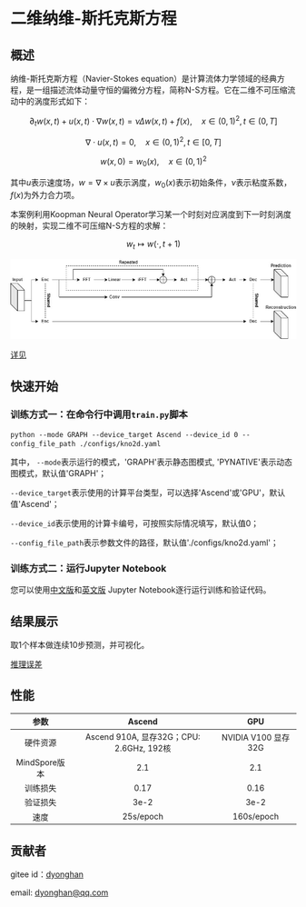# 二维纳维-斯托克斯方程

## 概述

纳维-斯托克斯方程（Navier-Stokes equation）是计算流体力学领域的经典方程，是一组描述流体动量守恒的偏微分方程，简称N-S方程。它在二维不可压缩流动中的涡度形式如下：

$$
\partial_t w(x, t)+u(x, t) \cdot \nabla w(x, t)=\nu \Delta w(x, t)+f(x), \quad x \in(0,1)^2, t \in(0, T]
$$

$$
\nabla \cdot u(x, t)=0, \quad x \in(0,1)^2, t \in[0, T]
$$

$$
w(x, 0)=w_0(x), \quad x \in(0,1)^2
$$

其中$u$表示速度场，$w=\nabla \times u$表示涡度，$w_0(x)$表示初始条件，$\nu$表示粘度系数，$f(x)$为外力合力项。

本案例利用Koopman Neural Operator学习某一个时刻对应涡度到下一时刻涡度的映射，实现二维不可压缩N-S方程的求解：

$$
w_t \mapsto w(\cdot, t+1)
$$

![](images/kno.jpg)

[详见](./KNO2D_CN.ipynb)

## 快速开始

### 训练方式一：在命令行中调用`train.py`脚本

```shell
python --mode GRAPH --device_target Ascend --device_id 0 --config_file_path ./configs/kno2d.yaml
```

其中，
`--mode`表示运行的模式，'GRAPH'表示静态图模式, 'PYNATIVE'表示动态图模式，默认值'GRAPH'；

`--device_target`表示使用的计算平台类型，可以选择'Ascend'或'GPU'，默认值'Ascend'；

`--device_id`表示使用的计算卡编号，可按照实际情况填写，默认值0；

`--config_file_path`表示参数文件的路径，默认值'./configs/kno2d.yaml'；

### 训练方式二：运行Jupyter Notebook

您可以使用[中文版](./KNO2D_CN.ipynb)和[英文版](./KNO2D.ipynb) Jupyter Notebook逐行运行训练和验证代码。

## 结果展示

取1个样本做连续10步预测，并可视化。

[推理误差](images/result.gif)

## 性能

|        参数         |        Ascend               |    GPU       |
|:----------------------:|:--------------------------:|:---------------:|
|     硬件资源         |     Ascend 910A, 显存32G；CPU: 2.6GHz, 192核      |      NVIDIA V100 显存32G       |
|     MindSpore版本   |        2.1            |      2.1       |
|        训练损失      |       0.17                |       0.16       |
|        验证损失      |        3e-2               |       3e-2    |
|        速度          |     25s/epoch        |    160s/epoch  |

## 贡献者

gitee id：[dyonghan](https://gitee.com/dyonghan)

email: dyonghan@qq.com
